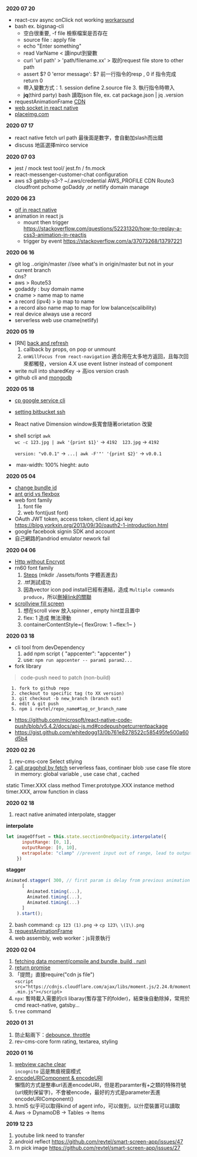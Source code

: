 **2020 07 20**
- react-csv async onClick not working [workaround](https://github.com/react-csv/react-csv/issues/189#issue-525778778)
- bash ex. bigsnag-cli
    - 空白很重要, -f file 檢察檔案是否存在
    - source file : apply file 
    - echo "Enter something"
    - read VarName < 讀input到變數
    - curl 'url path' > 'path/filename.xx' > 取的request file store to other path
    - assert $? 0 'error message': $? 前一行指令的resp , 0 if 指令完成 return 0
    - 帶入變數方式：1. session define 2.source file 3. 執行指令時帶入
    - **jq**(third party) bash 讀取json file, ex. cat package.json | jq .version
- requestAnimationFrame [CDN](https://developer.cdn.mozilla.net/pl/docs/Web/API/Window/requestAnimationFrame)
- [web socket in react native](https://reactnative.dev/docs/network#websocket-support) 
- [placeimg.com](http://placeimg.com/)

**2020 07 17**
- react native fetch url path 最後面是數字，會自動加slash而出錯
- discuss 地區選擇mirco service

**2020 07 03**
- jest / mock test tool/ jest.fn / fn.mock
- react-messenger-customer-chat configuration
- aws s3 gatsby-s3-?
~/.aws/credential 
AWS_PROFILE 
CDN Route3 cloudfront pchome goDaddy ,or netlify domain manage

**2020 06 23**
- [gif in react native](https://github.com/U1320100568/note/issues/12)
- animation in react js
    - mount then trigger  https://stackoverflow.com/questions/52231320/how-to-replay-a-css3-animation-in-reactjs
    - trigger by event https://stackoverflow.com/a/37073268/13797221

**2020 06 16**
- git log ..origin/master //see what's in origin/master but not in your current branch
- dns? 
- aws > Route53
- godaddy : buy domain name
- cname > name map to name
- a record (ipv4) > ip map to name 
- a record also name map to map for low balance(scalibility)
- real device always use a record
- serverless web use cname(netlify)



**2020 05 19**
- [RN] [back and refresh](https://stackoverflow.com/a/54550032) 
    1. callback by props, on pop or unmount
    2. `onWillFocus from react-navigation` 適合用在太多地方返回，且每次回來都觸發，version 4.X use event listner instead of component
- write null into sharedKey -> 高ios version crash
- github cli and [mongodb](https://github.com/revtel/how-to/blob/master/rd-meeting-note/200602.md)


**2020 05 18**
- [cp google service cli](https://github.com/revtel/rev-cms-core/commit/21dd63baf64b19ac88676a01069603d730f4f8ec)
- [setting bitbucket ssh](https://github.com/revtel/adenovo-aifian-app/wiki/Bitbucket-Setting)
- React native Dimension window長寬會隨著orietation 改變  
- shell script `awk`  
    `wc -c 123.jpg | awk '{print $1}'` -> `4192  123.jpg` -> `4192`  
      
    `version: "v0.0.1"`  -> `...| awk -F'"' '{print $2}'` -> `v0.0.1`
- <img/> max-width: 100% hieght: auto 

**2020 05 04**
- [change bundle id](https://github.com/revtel/rev-cms-app/wiki/Change-Package-Name)
- [ant grid vs flexbox](https://ant.design/components/grid/) 
- web font family
    1. font file
    2. web font(just font)
- OAuth JWT token, access token, client id,api key https://blog.yorkxin.org/2013/09/30/oauth2-1-introduction.html
- google facebook signin SDK and account 
- 自己網路的andriod emulator nework fail

**2020 04 06**
- [Http without Encrypt](https://github.com/U1320100568/note/issues/10)
- rn60 font family
    1. [Steps](https://github.com/facebook/react-native/issues/25852#issuecomment-521044060) (mkdir ./assets/fonts 字體丟進去)
    2. .ttf測試成功
    3. 因為vector icon pod install已經有連結，造成 `Multiple commands produce`，所以[刪掉link的關聯](https://github.com/oblador/react-native-vector-icons/issues/1074)
- [scrollview fill screen](https://stackoverflow.com/a/46909422)
    1. 想在scroll view 放入spinner , empty hint並且置中
    2. flex: 1 造成 無法滑動
    3. containerContentStyle={ flexGrow: 1 ~flex:1~ }


**2020 03 18**
- cli tool from devDependency
    1. add npm script { "appcenter": "appcenter" }
    2. use: `npm run appcenter -- param1 param2...`
- fork library  
> code-push need to patch (non-build)  

      1. fork to github repo
      2. checkout to specific tag (to XX version)
      3. git checkout -b new_branch (branch out)
      4. edit & git push
      5. npm i revtel/repo_name#tag_or_branch_name
- https://github.com/microsoft/react-native-code-push/blob/v5.4.2/docs/api-js.md#codepushgetcurrentpackage
- https://gist.github.com/whitedogg13/0b761e8278522c585495fe500a60d5b4
  
**2020 02 26**
1. rev-cms-core  Select stlying
2. [call qragphql by fetch](https://github.com/graphql/graphql-js/issues/960)
serverless faas, continaer
blob :use case file store
in memory: global variable , use case chat ,  cached

static Timer.XXX
class method Timer.prototype.XXX
instance method timer.XXX, arrow function in class

**2020 02 18**
1. react native animated interpolate, stagger 

**interpolate**
```js
let imageOffset = this.state.secctionOneOpacity.interpolate({
      inputRange: [0, 1],
      outputRange: [0, 10],
      extrapolate: "clamp" //prevent input out of range, lead to output out of range
    })
```
**stagger**
``` js
Animated.stagger( 300, // first param is delay from previous animation
      [
        Animated.timing(...),
        Animated.timing(...),
        Animated.timing(...)
      ]
    ).start();
```
2. bash command: `cp 123 (1).png` -> `cp 123\ \(1\).png`
3. [requestAnimationFrame](https://developer.mozilla.org/zh-TW/docs/Web/API/Window.requestAnimationFrame)
4. web assembly, web worker：js背景執行


**2020 02 04**
1. [fetching data moment(compile and bundle, build , run)](https://github.com/U1320100568/note/issues/6)
2. [return promise](https://github.com/U1320100568/note/issues/4)
3. 「提問」直接require("cdn js file")  
 `<script src="https://cdnjs.cloudflare.com/ajax/libs/moment.js/2.24.0/moment.min.js"></script>`
4. `npx`: 暫時載入需要的cli libaray(暫存當下的folder)，結束後自動除掉，常用於cmd react-native, gatsby...
5. `tree` command 


**2020 01 31**
1. 防止點兩下：[debounce, throttle](https://mropengate.blogspot.com/2017/12/dom-debounce-throttle.html)
2. rev-cms-core form rating, textarea, styling

**2020 01 16**
1. [webview cache clear](https://github.com/react-native-community/react-native-webview/blob/master/docs/Reference.md)  
`incognito` 這是無痕視窗模式
2. [encodeURIComponent & encodeURI](https://developer.mozilla.org/en-US/docs/Web/JavaScript/Reference/Global_Objects/encodeURIComponent)  
懶惰的方式是整串url丟進encodeURI，但是若paramter有+之類的特殊符號(url規則保留字)，不會被encode，最好的方式是parameter丟進encodeURIComponent()
3. html5 似乎可以取得kind of agent info，可以做到，以什麼裝置可以讀取
4. Aws -> DynamoDB -> Tables -> Items

 **2019 12 23**
1. youtube link need to transfer
2. android reflect https://github.com/revtel/smart-screen-app/issues/47
3. rn pick image https://github.com/revtel/smart-screen-app/issues/27

